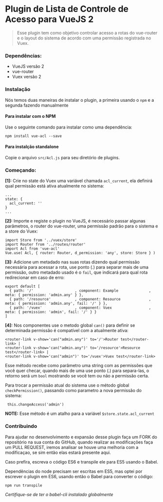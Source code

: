 # Plugin de Lista de Controle de Acesso para VueJS 2

>Esse plugin tem como objetivo controlar acesso a rotas do vue-router e o layout do sistema de acordo com uma permissão registrada no Vuex.

### Dependências:
- VueJS versão 2
- vue-router
- Vuex versão 2

### Instalação

Nós temos duas maneiras de instalar o plugin, a primeira usando o `npm` e a segunda fazendo manualmente

#### Para instalar com o NPM

Use o seguinte comando para instalar como uma dependência:

    npm install vue-acl --save

#### Para instalção standalone

Copie o arquivo `src/Acl.js` para seu diretório de plugins.

### Começando:

**[1]:** Crie no state do Vuex uma variável chamada `acl_current`, ela definirá qual permissão está ativa atualmente no sistema:

    ...
  	state: {
  	  acl_current: ''
  	}
    ...

**[2]:** Importe e registe o plugin no VueJS, é necessário passar algunas parâmetros, o router do vue-router, uma permissão padrão para o sistema e a store do Vuex:


    import Store from '../vuex/store'
    import Router from '../routes/router'
    import Acl from 'vue-acl'
    Vue.use( Acl, { router: Router, d_permission: 'any', store: Store } )


**[3]:** Adicione um metadado nas suas rotas dizendo qual permissão necessária para acessar a rota, use ponto (.) para separar mais de uma permissão, outro metadado usado é o `fail`, que indicará para qual rota redirecionar em caso de erro:

  	export default [
  	  { path: '/'                   , component: Example              , meta: { permission: 'admin.any' } },
  	  { path: '/resource'           , component: Resource             , meta: { permission: 'admin.any', fail: '/' } },
  	  { path: '/vuex'               , component: Vuex                 , meta: { permission: 'admin', fail: '/' } }
  	]



**[4]:** Nos componentes use o metodo global `can()` para definir se determinada permissão é compatível com a atualmente ativa:

  	<router-link v-show='can("admin.any")' to='/'>Router test</router-link> |
  	<router-link v-show='can("admin.any")' to='/resource'>Resource test</router-link> |
  	<router-link v-show='can("admin")' to='/vuex'>Vuex test</router-link>

Esse método recebe como parâmetro uma string com as permissões que você quer checar, quando mais de uma use ponto (.) para separa-las, o retorno será um `bool` mostrando se você tem ou não a permissão certa.

Para trocar a permissão atual do sistema use o método global `checkPermission()`, passando como parametro a nova permissão do sistema:

	 this.changeAccess('admin')

**NOTE:** Esse método é um atalho para a variável `$store.state.acl_current`

### Contribuindo


Para ajudar no desenvolvimento e expansão desse plugin faça um FORK do repositório na sua conta do GitHub, quando realizar as modificações faça um PULL REQUEST, iremos analisar se houve uma melhoria com a modificaçao, se sim então elas estará presente aqui.

Caso prefira, escreva o código ES6 e transpile ele para ES5 usando o Babel.

Dependências do node precisam ser escritas em ES5, mas optei por escrever o plugin em ES6, usando então o Babel para converter o código:

    npm run transpile

*Certifique-se de ter o babel-cli instalado globalmente*